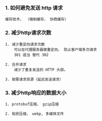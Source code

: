 ### 1. 如何避免发送 http 请求

    缓存技术， （强制缓存， 协商缓存）


### 2. 减少http请求次数
    
    1. 减少重定向请求次数
        可以在代理服务器做重定向， 防止客户端多次请求
        301 适当 替代 302

    2. 合并请求
        减少了重复发送的 HTTP 头部。

    3. 按需请求资源（延迟发送请求）

### 3. 减少http响应的数据大小

    1. protobuf压缩， gzip压缩

    2. 有损压缩， webp, 多媒体文件
    
    
